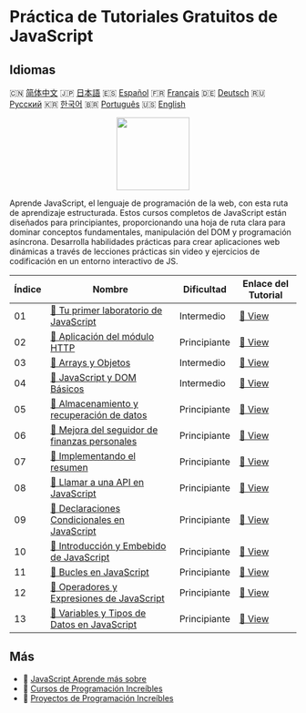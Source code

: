 # Práctica de Tutoriales Gratuitos de JavaScript

## Idiomas

🇨🇳 [简体中文](README_zh.md) 🇯🇵 [日本語](README_ja.md) 🇪🇸 [Español](README_es.md) 🇫🇷 [Français](README_fr.md) 🇩🇪 [Deutsch](README_de.md) 🇷🇺 [Русский](README_ru.md) 🇰🇷 [한국어](README_ko.md) 🇧🇷 [Português](README_pt.md) 🇺🇸 [English](README.md) 

<div align="center">
<img width="128px" src="https://file.labex.io/path/ztG7iIXOkx2u.png">
</div>

Aprende JavaScript, el lenguaje de programación de la web, con esta ruta de aprendizaje estructurada. Estos cursos completos de JavaScript están diseñados para principiantes, proporcionando una hoja de ruta clara para dominar conceptos fundamentales, manipulación del DOM y programación asíncrona. Desarrolla habilidades prácticas para crear aplicaciones web dinámicas a través de lecciones prácticas sin video y ejercicios de codificación en un entorno interactivo de JS.

|   Índice | Nombre                                                                                                                              | Dificultad   | Enlace del Tutorial                                                                              |
|----------|-------------------------------------------------------------------------------------------------------------------------------------|--------------|--------------------------------------------------------------------------------------------------|
|       01 | [📖 Tu primer laboratorio de JavaScript](https://labex.io/es/tutorials/javascript-your-first-javascript-lab-92948)                  | Intermedio   | [🔗 View](https://labex.io/es/tutorials/javascript-your-first-javascript-lab-92948)              |
|       02 | [📖 Aplicación del módulo HTTP](https://labex.io/es/tutorials/javascript-http-module-application-177218)                            | Principiante | [🔗 View](https://labex.io/es/tutorials/javascript-http-module-application-177218)               |
|       03 | [📖 Arrays y Objetos](https://labex.io/es/tutorials/javascript-arrays-and-objects-290728)                                           | Intermedio   | [🔗 View](https://labex.io/es/tutorials/javascript-arrays-and-objects-290728)                    |
|       04 | [📖 JavaScript y DOM Básicos](https://labex.io/es/tutorials/javascript-basic-javascript-and-dom-290729)                             | Intermedio   | [🔗 View](https://labex.io/es/tutorials/javascript-basic-javascript-and-dom-290729)              |
|       05 | [📖 Almacenamiento y recuperación de datos](https://labex.io/es/tutorials/javascript-data-storage-and-retrieval-290730)             | Principiante | [🔗 View](https://labex.io/es/tutorials/javascript-data-storage-and-retrieval-290730)            |
|       06 | [📖 Mejora del seguidor de finanzas personales](https://labex.io/es/tutorials/javascript-enhancing-personal-finance-tracker-290731) | Principiante | [🔗 View](https://labex.io/es/tutorials/javascript-enhancing-personal-finance-tracker-290731)    |
|       07 | [📖 Implementando el resumen](https://labex.io/es/tutorials/javascript-implementing-the-summary-290732)                             | Principiante | [🔗 View](https://labex.io/es/tutorials/javascript-implementing-the-summary-290732)              |
|       08 | [📖 Llamar a una API en JavaScript](https://labex.io/es/tutorials/javascript-call-an-api-in-javascript-590831)                      | Principiante | [🔗 View](https://labex.io/es/tutorials/javascript-call-an-api-in-javascript-590831)             |
|       09 | [📖 Declaraciones Condicionales en JavaScript](https://labex.io/es/tutorials/javascript-javascript-conditional-statements-598190)   | Principiante | [🔗 View](https://labex.io/es/tutorials/javascript-javascript-conditional-statements-598190)     |
|       10 | [📖 Introducción y Embebido de JavaScript](https://labex.io/es/tutorials/javascript-javascript-introduction-and-embedding-598194)   | Principiante | [🔗 View](https://labex.io/es/tutorials/javascript-javascript-introduction-and-embedding-598194) |
|       11 | [📖 Bucles en JavaScript](https://labex.io/es/tutorials/javascript-javascript-loops-598195)                                         | Principiante | [🔗 View](https://labex.io/es/tutorials/javascript-javascript-loops-598195)                      |
|       12 | [📖 Operadores y Expresiones de JavaScript](https://labex.io/es/tutorials/javascript-javascript-operators-and-expressions-598197)   | Principiante | [🔗 View](https://labex.io/es/tutorials/javascript-javascript-operators-and-expressions-598197)  |
|       13 | [📖 Variables y Tipos de Datos en JavaScript](https://labex.io/es/tutorials/javascript-javascript-variables-and-data-types-598198)  | Principiante | [🔗 View](https://labex.io/es/tutorials/javascript-javascript-variables-and-data-types-598198)   |

## Más

- 🔗 [JavaScript Aprende más sobre](https://labex.io/es/skilltrees/javascript)
- 🔗 [Cursos de Programación Increíbles](https://github.com/labex-labs/awesome-programming-courses)
- 🔗 [Proyectos de Programación Increíbles](https://github.com/labex-labs/awesome-programming-projects)

